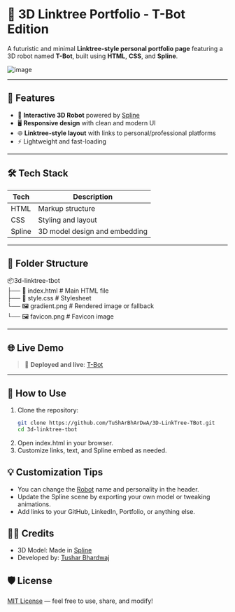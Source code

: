 # 🤖 3D Linktree Portfolio - T-Bot Edition

A futuristic and minimal **Linktree-style personal portfolio page** featuring a 3D robot named **T-Bot**, built using **HTML**, **CSS**, and **Spline**.

![image](https://github.com/user-attachments/assets/596efca7-94d1-46f9-b119-07df586fa754)


---

## 🚀 Features

- 🎨 **Interactive 3D Robot** powered by [Spline](https://spline.design/)
- 🖥️ **Responsive design** with clean and modern UI
- 🌐 **Linktree-style layout** with links to personal/professional platforms
- ⚡ Lightweight and fast-loading

---

## 🛠️ Tech Stack

| Tech     | Description                        |
|----------|------------------------------------|
| HTML     | Markup structure                   |
| CSS      | Styling and layout                 |
| Spline   | 3D model design and embedding      |

---

## 📁 Folder Structure

📦3d-linktree-tbot <br>
├── 📄 index.html # Main HTML file <br>
├── 📄 style.css # Stylesheet <br>
└── 🖼️ gradient.png # Rendered image or fallback  <br>
└── 🖼️ favicon.png # Favicon image  


---

## 🌐 Live Demo

> 🚀 **Deployed and live**: [T-Bot](https://t-bot-blush.vercel.app/)

---

## 📌 How to Use

1. Clone the repository:
   ```bash
   git clone https://github.com/TuShArBhArDwA/3D-LinkTree-TBot.git
   cd 3d-linktree-tbot
   ```
2. Open index.html in your browser.
3. Customize links, text, and Spline embed as needed.

## 💡 Customization Tips
- You can change the [Robot](https://app.spline.design/community/file/9d60c478-0e28-4514-a1ac-5605c039d6e6) name and personality in the header.
- Update the Spline scene by exporting your own model or tweaking animations.
- Add links to your GitHub, LinkedIn, Portfolio, or anything else.

## 🧑‍🎨 Credits
- 3D Model: Made in [Spline](https://app.spline.design/community/file/9d60c478-0e28-4514-a1ac-5605c039d6e6)
- Developed by: [Tushar Bhardwaj](https://tushar-bhardwaj.vercel.app/)

## 🛡 License
[MIT License](./LICENSE) — feel free to use, share, and modify!

